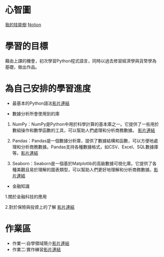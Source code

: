 # 心智圖 
[我的技能樹](https://gitmind.com/app/docs/m17u9c94?lang=tw)
[Notion](https://notch-structure-649.notion.site/c2d6449fe00749e9bbe455e997bdfbc9?v=0849294a0b734a5c96d989bc51c7be6e)
# 學習的目標
藉由上課的機會，初次學習Python程式語言，同時以過去修習經濟學與貨幣學為基礎，做出作品。
# 為自己安排的學習進度
* 最基本的Python語法[影片連結](https://www.youtube.com/watch?v=zD7dXqE-VVA&list=PL7enJ2-v6SPk5vrrzV_f0QJy7bDa06vI5)

* 數據分析所會使用到的庫

1. NumPy：NumPy是Python中用於科學計算的基本庫之一。它提供了一些用於數組操作和數學函數的工具，可以幫助人們處理和分析商務數據。
[影片連結](https://youtube.com/playlist?list=PL-g0fdC5RMboq4yOQmvwYXamPDL4uZYEL)

2. Pandas：Pandas是一個數據分析庫，提供了數據結構和函數，可以方便地處理和分析商務數據。Pandas支持各種數據格式，如CSV、Excel、SQL數據庫等。[影片連結](https://youtube.com/playlist?list=PLeo1K3hjS3uuASpe-1LjfG5f14Bnozjwy)

3. Seaborn：Seaborn是一個基於Matplotlib的高級數據可視化庫。它提供了各種美觀且易於理解的圖表類型，可以幫助人們更好地理解和分析商務數據。[影片連結](https://www.youtube.com/watch?v=7cCFA5u9Myo)

* 金融知識

1.關於金融科技的應用

2.對於保險與投資上的了解
[影片連結](https://youtube.com/playlist?list=PL9NZYNTi48oAD6_uj2aNLK4zFmpKZ5sxj)

# 作業區
* 作業一:自學領域簡介[影片連結](https://youtu.be/EvzwRDYSXiM)
* 作業二:實作練習[影片連結](https://youtu.be/uvFYseoct8A)
